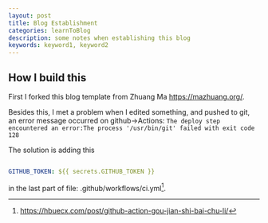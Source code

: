 ```yaml
---
layout: post
title: Blog Establishment
categories: learnToBlog
description: some notes when establishing this blog
keywords: keyword1, keyword2
---
```


## How I build this

First I forked this blog template from 
Zhuang Ma
https://mazhuang.org/.

Besides this, I met a problem when I edited something, and pushed to git, an error message occurred on github->Actions:
`The deploy step encountered an error:The process '/usr/bin/git' failed with exit code 128`

The solution is adding this

```yaml

GITHUB_TOKEN: ${{ secrets.GITHUB_TOKEN }}

```

in the last part of file: .github/workflows/ci.yml[^1].


[^1]:<https://hbuecx.com/post/github-action-gou-jian-shi-bai-chu-li/>
